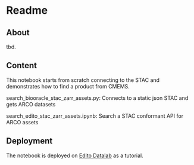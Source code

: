 # Readme

## About
tbd.

## Content
This notebook starts from scratch connecting to the STAC and demonstrates how to find a product from CMEMS. 

search_biooracle_stac_zarr_assets.py: Connects to a static json STAC and gets ARCO datasets

search_edito_stac_zarr_assets.ipynb: Search a STAC conformant API for ARCO assets

## Deployment
The notebook is deployed on [Edito Datalab](https://datalab.dive.edito.eu/) as a tutorial. 
